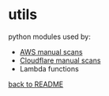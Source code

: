 # utils
python modules used by:
* [AWS manual scans](../manual_scans/aws/README.md)
* [Cloudflare manual scans](../manual_scans/cloudflare/README.md)
* Lambda functions

[back to README](../README.md)
